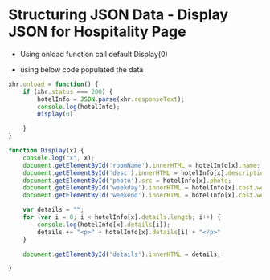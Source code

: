 # Structuring JSON Data - Display JSON for Hospitality Page


- Using onload function call default Display(0)

- using below code populated the data

```javascript
xhr.onload = function() {
    if (xhr.status === 200) {
        hotelInfo = JSON.parse(xhr.responseText);
        console.log(hotelInfo);
        Display(0)

    }
}

function Display(x) {
    console.log("x", x);
    document.getElementById('roomName').innerHTML = hotelInfo[x].name;
    document.getElementById('desc').innerHTML = hotelInfo[x].description;
    document.getElementById('photo').src = hotelInfo[x].photo;
    document.getElementById('weekday').innerHTML = hotelInfo[x].cost.weekday;
    document.getElementById('weekend').innerHTML = hotelInfo[x].cost.weekend;

    var details = "";
    for (var i = 0; i < hotelInfo[x].details.length; i++) {
        console.log(hotelInfo[x].details[i]);
        details += "<p>" + hotelInfo[x].details[i] + "</p>"
    }

    document.getElementById('details').innerHTML = details;

}
```